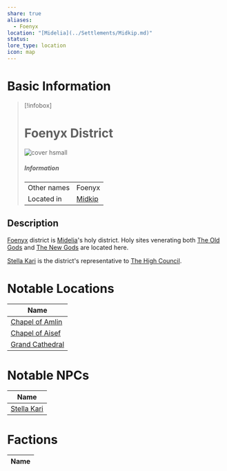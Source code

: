 ```yaml
---
share: true
aliases:
  - Foenyx
location: "[Midelia](../Settlements/Midkip.md)"
status: 
lore_type: location
icon: map
---
```

# Basic Information
> [!infobox]
> # Foenyx District
> ![cover hsmall](insertimage.png)
> ##### Information
> |   |  |
> | ---- | ---- |
> | Other names | Foenyx|
> | Located in | [Midkip](../Settlements/Midkip.md)|
## Description
[Foenyx](Foenyx%20District.md) district is [Midelia](../Settlements/Midkip.md)'s holy district. Holy sites venerating both [The Old Gods](../../Deities/Old%20Gods/Pantheon%20of%20the%20Old%20Gods.md) and [The New Gods](../../Deities/New%20Gods/Pantheon%20of%20the%20Lesser%20Gods.md) are located here.

[Stella Kari](../../../Stella%20Kari.md) is the district's representative to [The High Council](../../Factions/The%20High%20Council%20of%20Midkip.md).
# Notable Locations
| Name                                                        |
| ----------------------------------------------------------- |
| [Chapel of Amlin](../Buildings/Chapel%20of%20Amlin.md) |
| [Chapel of Aisef](../Buildings/Chapel%20of%20Aisef.md) |
| [Grand Cathedral](../Buildings/Grand%20Cathedral.md) |

# Notable NPCs
| Name                                 |
| ------------------------------------ |
| [Stella Kari](../../../Stella%20Kari.md) |

# Factions
| Name |
| ---- |
